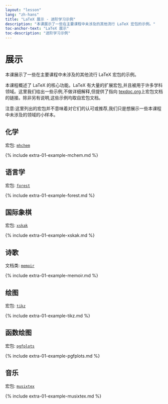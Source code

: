 ```yaml
---
layout: "lesson"
lang: "zh-hans"
title: "LaTeX 展示 - 进阶学习示例"
description: "本课展示了一些在主要课程中未涉及的其他流行 LaTeX 宏包的示例。"
toc-anchor-text: "LaTeX 展示"
toc-description: "进阶学习示例"
---
```


# 展示

<span
  class="summary">本课展示了一些在主要课程中未涉及的其他流行 LaTeX 宏包的示例。</span>

本课程概述了 LaTeX 的核心功能。LaTeX 有大量的扩展宏包,并且被用于许多学科领域。这里我们给出一些示例,不做详细解释,但提供了指向 [texdoc.org](https://texdoc.org)上宏包文档的链接。除非另有说明,这些示例均取自宏包文档。

<p
  class="hint">注意:这里列出的宏包并不意味着对它们的认可或推荐,我们只是想展示一些本课程中未涉及的领域的小样本。</p>

## 化学

宏包: [`mhchem`](https://texdoc.org/pkg/mhchem)

{% include extra-01-example-mchem.md %}

## 语言学

宏包: [`forest`](https://texdoc.org/pkg/forest)

{% include extra-01-example-forest.md %}

## 国际象棋

宏包: [`xskak`](https://texdoc.org/pkg/xskak)

{% include extra-01-example-xskak.md %}

## 诗歌

文档类: [`memoir`](https://texdoc.org/pkg/memoir)

{% include extra-01-example-memoir.md %}

## 绘图

宏包: [`tikz`](https://texdoc.org/pkg/tikz)

{% include extra-01-example-tikz.md %}

## 函数绘图

宏包: [`pgfplots`](https://texdoc.org/pkg/pgfplots)

{% include extra-01-example-pgfplots.md %}

## 音乐

宏包: [`musixtex`](https://texdoc.org/pkg/musixtex)

{% include extra-01-example-musixtex.md %}
